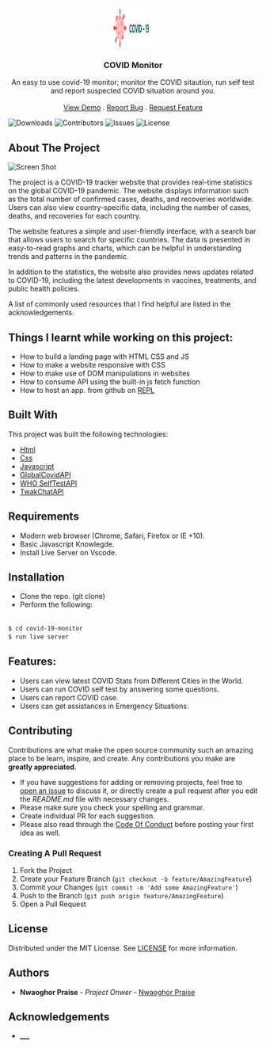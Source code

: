 <br/>
<p align="center">
  <a href="https://github.com/NwaoghorPraise2/covid-19-monitor">
    <img src="img/Logo.svg" alt="Logo" width="80" height="80">
  </a>

  <h3 align="center">COVID Monitor</h3>

  <p align="center">
    An easy to use covid-19 monitor; monitor the COVID sitaution, run self test and report suspected COVID situation around you. 
    <br/>
    <br/>
    <a href="https://covid-19-monitor.nwaoghorpraise.repl.co">View Demo</a>
    .
    <a href="https://github.com/NwaoghorPraise2/covid-19-monitor/issues">Report Bug</a>
    .
    <a href="https://github.com/NwaoghorPraise2/covid-19-monitor/issues">Request Feature</a>
  </p>
</p>

![Downloads](https://img.shields.io/github/downloads/NwaoghorPraise2/covid-19-monitor/total) ![Contributors](https://img.shields.io/github/contributors/NwaoghorPraise2/covid-19-monitor?color=dark-green) ![Issues](https://img.shields.io/github/issues/NwaoghorPraise2/covid-19-monitor) ![License](https://img.shields.io/github/license/NwaoghorPraise2/covid-19-monitor) 

## About The Project

![Screen Shot](images/screenshot.png)

The project is a COVID-19 tracker website that provides real-time statistics on the global COVID-19 pandemic. The website displays information such as the total number of confirmed cases, deaths, and recoveries worldwide. Users can also view country-specific data, including the number of cases, deaths, and recoveries for each country.

The website features a simple and user-friendly interface, with a search bar that allows users to search for specific countries. The data is presented in easy-to-read graphs and charts, which can be helpful in understanding trends and patterns in the pandemic.

In addition to the statistics, the website also provides news updates related to COVID-19, including the latest developments in vaccines, treatments, and public health policies.

A list of commonly used resources that I find helpful are listed in the acknowledgements.

## Things I learnt while working on this project:
* How to build a landing page with HTML CSS and JS 
* How to make a website responsive with CSS
* How to make use of DOM manipulations in websites
* How to consume API using the built-in js fetch function 
* How to host an app. from github on [REPL](https://replit.com) 

## Built With

This project was built the following technologies:
* [Html](https://en.wikipedia.org/wiki/HTML)
* [Css](https://en.wikipedia.org/wiki/CSS)
* [Javascript](https://en.wikipedia.org/wiki/JavaScript)
* [GlobalCovidAPI](https://covid19api.com)
* [WHO SelfTestAPI](https://www.who.int)
* [TwakChatAPI](https://www.tawk.to)

## Requirements
- Modern web browser (Chrome, Safari, Firefox or IE +10).
- Basic Javascript Knowlegde.
- Install Live Server on Vscode.

## Installation
- Clone the repo. (git clone)
- Perform the following:

```bash

$ cd covid-19-monitor
$ run live server
```
## Features:
- Users can view latest COVID Stats from Different Cities in the World.
- Users can run COVID self test by answering some questions.
- Users can report COVID case.
- Users can get assistances in Emergency Situations.

## Contributing

Contributions are what make the open source community such an amazing place to be learn, inspire, and create. Any contributions you make are **greatly appreciated**.
* If you have suggestions for adding or removing projects, feel free to [open an issue](https://github.com/NwaoghorPraise2/covid-19-monitor/issues/new) to discuss it, or directly create a pull request after you edit the *README.md* file with necessary changes.
* Please make sure you check your spelling and grammar.
* Create individual PR for each suggestion.
* Please also read through the [Code Of Conduct](https://github.com/NwaoghorPraise2/covid-19-monitor/blob/main/CODE_OF_CONDUCT.md) before posting your first idea as well.

### Creating A Pull Request

1. Fork the Project
2. Create your Feature Branch (`git checkout -b feature/AmazingFeature`)
3. Commit your Changes (`git commit -m 'Add some AmazingFeature'`)
4. Push to the Branch (`git push origin feature/AmazingFeature`)
5. Open a Pull Request

## License

Distributed under the MIT License. See [LICENSE](https://github.com/ShaanCoding/ReadME-Generator/blob/main/LICENSE.md) for more information.

## Authors

* **Nwaoghor Praise** - *Project Onwer* - [Nwaoghor Praise](https://github.com/NwaoghorPraise2)

## Acknowledgements

* [___](https://github.com)



